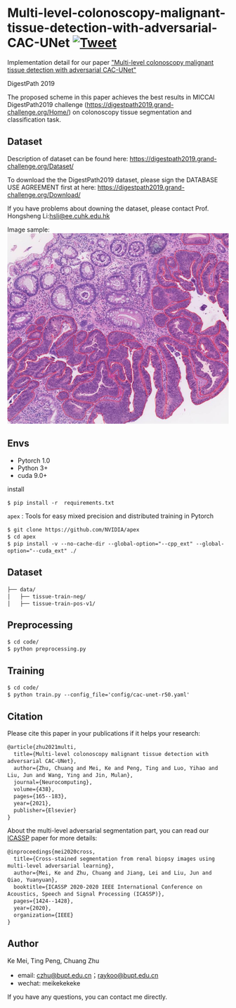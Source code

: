 # Multi-level-colonoscopy-malignant-tissue-detection-with-adversarial-CAC-UNet [![Tweet](https://img.shields.io/twitter/url/http/shields.io.svg?style=social)](https://twitter.com/intent/tweet?text=Codes%20and%20Data%20for%20Our%20Paper:%20"Multi-level%20colonoscopy%20malignant%20tissue%20detection%20with%20adversarial%20CAC-UNet"%20&url=https://github.com/bupt-ai-cz/CAC-UNet-DigestPath2019)
Implementation detail for our paper ["Multi-level colonoscopy malignant tissue detection with adversarial CAC-UNet"](https://www.researchgate.net/publication/348780589_Multi-level_colonoscopy_malignant_tissue_detection_with_adversarial_CAC-UNet#fullTextFileContent)

DigestPath 2019

The proposed scheme in this paper achieves the best results in MICCAI DigestPath2019 challenge (https://digestpath2019.grand-challenge.org/Home/) on colonoscopy tissue segmentation and classification task.

## Dataset
Description of dataset can be found here:
https://digestpath2019.grand-challenge.org/Dataset/

To download the the DigestPath2019 dataset, please sign the DATABASE USE AGREEMENT first at here:
https://digestpath2019.grand-challenge.org/Download/

If you have problems about downing the dataset, please contact Prof. Hongsheng Li:hsli@ee.cuhk.edu.hk

Image sample:
![](https://github.com/PkuMaplee/Multi-level-colonoscopy-malignant-tissue-detection-with-adversarial-CAC-UNet/blob/master/sample-image.jpg)

## Envs
- Pytorch 1.0
- Python 3+
- cuda 9.0+

install
```
$ pip install -r  requirements.txt
```

`apex` :  Tools for easy mixed precision and distributed training in Pytorch
```
$ git clone https://github.com/NVIDIA/apex
$ cd apex
$ pip install -v --no-cache-dir --global-option="--cpp_ext" --global-option="--cuda_ext" ./
```

## Dataset
```
├── data/
│   ├── tissue-train-neg/     
│   ├── tissue-train-pos-v1/
```
## Preprocessing
```
$ cd code/
$ python preprocessing.py
```

## Training
```
$ cd code/
$ python train.py --config_file='config/cac-unet-r50.yaml'
```
## Citation
Please cite this paper in your publications if it helps your research:

```
@article{zhu2021multi,
  title={Multi-level colonoscopy malignant tissue detection with adversarial CAC-UNet},
  author={Zhu, Chuang and Mei, Ke and Peng, Ting and Luo, Yihao and Liu, Jun and Wang, Ying and Jin, Mulan},
  journal={Neurocomputing},
  volume={438},
  pages={165--183},
  year={2021},
  publisher={Elsevier}
}
```

About the multi-level adversarial segmentation part, you can read our [ICASSP](https://arxiv.org/pdf/2002.08587.pdf) paper for more details:

```
@inproceedings{mei2020cross,
  title={Cross-stained segmentation from renal biopsy images using multi-level adversarial learning},
  author={Mei, Ke and Zhu, Chuang and Jiang, Lei and Liu, Jun and Qiao, Yuanyuan},
  booktitle={ICASSP 2020-2020 IEEE International Conference on Acoustics, Speech and Signal Processing (ICASSP)},
  pages={1424--1428},
  year={2020},
  organization={IEEE}
}
```


## Author
Ke Mei, Ting Peng, Chuang Zhu
- email: czhu@bupt.edu.cn；raykoo@bupt.edu.cn
- wechat: meikekekeke

If you have any questions, you can contact me directly.
